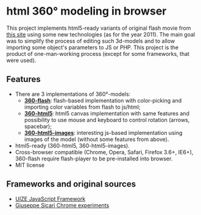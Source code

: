 # **html 360°** modeling in browser

This project implements html5-ready variants of original flash movie from [this site](http://prosecret.ru/3d_new.html) using some new technologies (as for the year 2011). The main goal was to simplify the process of editing such 3d-models and to allow importing some object's parameters to JS or PHP. This project is the product of one-man-working process (except for some frameworks, that were used).

## Features

* There are 3 implementations of 360°-models:
  * **[360-flash](http://kanner.github.io/html-three-sixty/360-flash/)**: flash-based implementation with color-picking and importing color variables from flash to js/html;
  * **[360-html5](http://kanner.github.io/html-three-sixty/360-html5/)**: html5 canvas implementation with same features and possibility to use mouse and keyboard to control rotation (arrows, spacebar);
  * **[360-html5-images](http://kanner.github.io/html-three-sixty/360-html5-images/)**: interesting js-based implementation using images of the model (without some features from above).
* html5-ready (360-html5, 360-html5-images).
* Cross-browser compatible (Chrome, Opera, Safari, Firefox 3.6+, IE6+), 360-flash require flash-player to be pre-installed into browser.
* MIT license

## Frameworks and original sources

* [UIZE JavaScript Framework](http://uize.com/examples/3d-rotation-viewer.html)
* [Giuseppe Sicari Chrome experiments](http://www.giuseppesicari.it/progetti/javascript-3d-model-viewer/)
